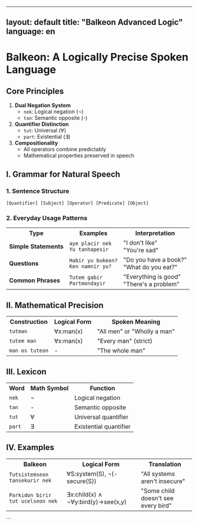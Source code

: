
---
layout: default
title: "Balkeon Advanced Logic"
language: en
---


# Balkeon: A Logically Precise Spoken Language

## Core Principles
1. **Dual Negation System**
   - `nek`: Logical negation (¬)
   - `tan`: Semantic opposite (-)
2. **Quantifier Distinction**
   - `tut`: Universal (∀)
   - `part`: Existential (∃)
3. **Compositionality**
   - All operators combine predictably
   - Mathematical properties preserved in speech

## I. Grammar for Natural Speech

### 1. Sentence Structure
```
[Quantifier] [Subject] [Operator] [Predicate] [Object]
```

### 2. Everyday Usage Patterns

<table>
  <tr>
    <th>Type</th>
    <th>Examples</th>
    <th>Interpretation</th>
  </tr>
  <tr>
    <td><strong>Simple Statements</strong></td>
    <td>
      <code>aye placir nek</code><br>
      <code>Yu tanhapesir</code>
    </td>
    <td>
      "I don't like"<br>
      "You're sad"
    </td>
  </tr>
  <tr>
    <td><strong>Questions</strong></td>
    <td>
      <code>Habir yu bukeon?</code><br>
      <code>Ken namnir yu?</code>
    </td>
    <td>
      "Do you have a book?"<br>
      "What do you eat?"
    </td>
  </tr>
  <tr>
    <td><strong>Common Phrases</strong></td>
    <td>
      <code>Tutem gabir</code><br>
      <code>Partmondayir</code>
    </td>
    <td>
      "Everything is good"<br>
      "There's a problem"
    </td>
  </tr>
</table>

## II. Mathematical Precision

<table>
  <tr>
    <th>Construction</th>
    <th>Logical Form</th>
    <th>Spoken Meaning</th>
  </tr>
  <tr>
    <td><code>tutman</code></td>
    <td>∀x:man(x)</td>
    <td>"All men" or "Wholly a man"</td>
  </tr>
  <tr>
    <td><code>tutem man</code></td>
    <td>∀x:man(x)</td>
    <td>"Every man" (strict)</td>
  </tr>
  <tr>
    <td><code>man os tuteon</code></td>
    <td>-</td>
    <td>"The whole man"</td>
  </tr>
</table>

## III. Lexicon

<table>
  <tr>
    <th>Word</th>
    <th>Math Symbol</th>
    <th>Function</th>
  </tr>
  <tr>
    <td><code>nek</code></td>
    <td>¬</td>
    <td>Logical negation</td>
  </tr>
  <tr>
    <td><code>tan</code></td>
    <td>-</td>
    <td>Semantic opposite</td>
  </tr>
  <tr>
    <td><code>tut</code></td>
    <td>∀</td>
    <td>Universal quantifier</td>
  </tr>
  <tr>
    <td><code>part</code></td>
    <td>∃</td>
    <td>Existential quantifier</td>
  </tr>
</table>

## IV. Examples

<table>
  <tr>
    <th>Balkeon</th>
    <th>Logical Form</th>
    <th>Translation</th>
  </tr>
  <tr>
    <td><code>Tutsistemseon tansekurir nek</code></td>
    <td>∀S:system(S), ¬(-secure(S))</td>
    <td>"All systems aren't insecure"</td>
  </tr>
  <tr>
    <td><code>Parkidon birir tut ucelseon nek</code></td>
    <td>∃x:child(x) ∧ ¬∀y:bird(y)→see(x,y)</td>
    <td>"Some child doesn't see every bird"</td>
  </tr>
</table>
```


